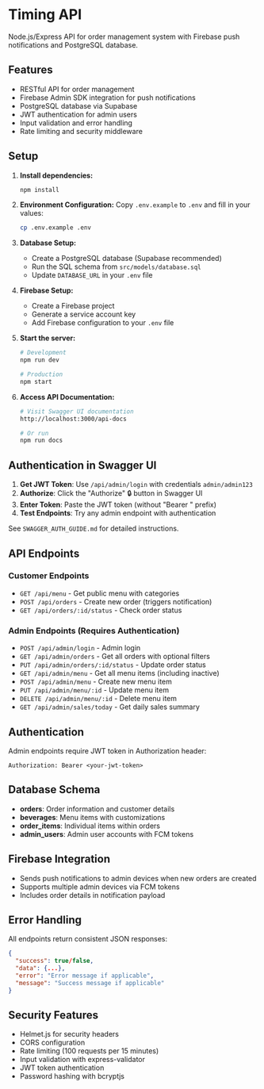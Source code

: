 # Timing API

Node.js/Express API for order management system with Firebase push notifications and PostgreSQL database.

## Features

- RESTful API for order management
- Firebase Admin SDK integration for push notifications
- PostgreSQL database via Supabase
- JWT authentication for admin users
- Input validation and error handling
- Rate limiting and security middleware

## Setup

1. **Install dependencies:**
   ```bash
   npm install
   ```

2. **Environment Configuration:**
   Copy `.env.example` to `.env` and fill in your values:
   ```bash
   cp .env.example .env
   ```

3. **Database Setup:**
   - Create a PostgreSQL database (Supabase recommended)
   - Run the SQL schema from `src/models/database.sql`
   - Update `DATABASE_URL` in your `.env` file

4. **Firebase Setup:**
   - Create a Firebase project
   - Generate a service account key
   - Add Firebase configuration to your `.env` file

5. **Start the server:**
   ```bash
   # Development
   npm run dev
   
   # Production
   npm start
   ```

6. **Access API Documentation:**
   ```bash
   # Visit Swagger UI documentation
   http://localhost:3000/api-docs
   
   # Or run
   npm run docs
   ```

## Authentication in Swagger UI

1. **Get JWT Token**: Use `/api/admin/login` with credentials `admin/admin123`
2. **Authorize**: Click the "Authorize" 🔒 button in Swagger UI
3. **Enter Token**: Paste the JWT token (without "Bearer " prefix)
4. **Test Endpoints**: Try any admin endpoint with authentication

See `SWAGGER_AUTH_GUIDE.md` for detailed instructions.

## API Endpoints

### Customer Endpoints

- `GET /api/menu` - Get public menu with categories
- `POST /api/orders` - Create new order (triggers notification)
- `GET /api/orders/:id/status` - Check order status

### Admin Endpoints (Requires Authentication)

- `POST /api/admin/login` - Admin login
- `GET /api/admin/orders` - Get all orders with optional filters
- `PUT /api/admin/orders/:id/status` - Update order status
- `GET /api/admin/menu` - Get all menu items (including inactive)
- `POST /api/admin/menu` - Create new menu item
- `PUT /api/admin/menu/:id` - Update menu item
- `DELETE /api/admin/menu/:id` - Delete menu item
- `GET /api/admin/sales/today` - Get daily sales summary

## Authentication

Admin endpoints require JWT token in Authorization header:
```
Authorization: Bearer <your-jwt-token>
```

## Database Schema

- **orders**: Order information and customer details
- **beverages**: Menu items with customizations
- **order_items**: Individual items within orders
- **admin_users**: Admin user accounts with FCM tokens

## Firebase Integration

- Sends push notifications to admin devices when new orders are created
- Supports multiple admin devices via FCM tokens
- Includes order details in notification payload

## Error Handling

All endpoints return consistent JSON responses:
```json
{
  "success": true/false,
  "data": {...},
  "error": "Error message if applicable",
  "message": "Success message if applicable"
}
```

## Security Features

- Helmet.js for security headers
- CORS configuration
- Rate limiting (100 requests per 15 minutes)
- Input validation with express-validator
- JWT token authentication
- Password hashing with bcryptjs
